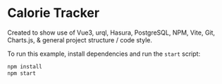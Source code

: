 # Calorie Tracker

Created to show use of Vue3, urql, Hasura, PostgreSQL, NPM, Vite, Git, Charts.js, & general project structure / code style.

To run this example, install dependencies and run the `start` script:

```sh
npm install
npm start
```
